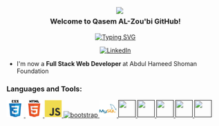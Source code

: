 <img width="250" align="right"  src="https://cdna.artstation.com/p/assets/images/images/035/693/656/original/gwyneth-balucio-hello-world.gif?1615642877"/>
<h3 align="center">
  Welcome to Qasem AL-Zou'bi GitHub!
</h3>

<p align="center">
  <a align="center" href="https://git.io/typing-svg">
    <img align="center" src="https://readme-typing-svg.demolab.com?font=Fira+Code&weight=500&pause=1000&color=F79BC1&width=435&lines=Full+Stack+Web+Developer" alt="Typing SVG" />
  </a>
</p> 
<p align="center">
  <a href="https://www.linkedin.com/in/qasem-zo3bi/">
    <img alt="LinkedIn" src="https://img.shields.io/badge/linkedin-%230077B5.svg?style=for-the-badge&logo=linkedin&logoColor=white" />
  </a>
 
</p>


- I'm now a <strong>Full Stack Web Developer </strong> at Abdul Hameed Shoman Foundation
<!-- I am looking for a position as a full-stack web developer where my software development knowledge, research skills, and dedication will be utilized. Comes with a strong desire to learn and work simultaneously, and an eagerness to hone exceptional communication and teamwork skills. -->



### Languages and Tools:

<p align="left"> 
  <a href="https://www.w3schools.com/css/" target="_blank" rel="noreferrer"> 
    <img src="https://raw.githubusercontent.com/devicons/devicon/master/icons/css3/css3-original-wordmark.svg" alt="css3" width="40" height="40"/> 
  </a>  
  <a href="https://www.w3.org/html/" target="_blank" rel="noreferrer"> 
    <img src="https://raw.githubusercontent.com/devicons/devicon/master/icons/html5/html5-original-wordmark.svg" alt="html5" width="40" height="40"/> 
  </a> 
  <a href="https://developer.mozilla.org/en-US/docs/Web/JavaScript" target="_blank" rel="noreferrer"> 
    <img src="https://raw.githubusercontent.com/devicons/devicon/master/icons/javascript/javascript-original.svg" alt="javascript" width="40" height="40"/> 
  </a> 
  <a href="https://getbootstrap.com" target="_blank" rel="noreferrer"> 
    <img src="https://cdn.jsdelivr.net/gh/devicons/devicon/icons/bootstrap/bootstrap-original-wordmark.svg" alt="bootstrap" width="40" height="40"/> 
  </a> 
  <a href="https://www.mysql.com/" target="_blank" rel="noreferrer"> 
    <img src="https://raw.githubusercontent.com/devicons/devicon/master/icons/mysql/mysql-original-wordmark.svg" alt="mysql" width="40" height="40"/> 
  </a> 
  <a href="" target="_blank" rel="noreferrer"> 
    <img src="https://cdn.jsdelivr.net/gh/devicons/devicon/icons/php/php-original.svg" width="40" height="40"/> 
  </a> 
  <a href="" target="_blank" rel="noreferrer"> 
    <img src="https://cdn.jsdelivr.net/gh/devicons/devicon/icons/laravel/laravel-plain-wordmark.svg" width="40" height="40"/> 
  </a> 
  <a href="" target="_blank" rel="noreferrer"> 
    <img src="https://cdn.jsdelivr.net/gh/devicons/devicon/icons/react/react-original-wordmark.svg" width="40" height="40"/> 
  </a> 
  <a href="" target="_blank" rel="noreferrer"> 
    <img src="https://cdn.jsdelivr.net/gh/devicons/devicon/icons/wordpress/wordpress-original.svg" width="40" height="40"/> 
  </a> 
  <a href="" target="_blank" rel="noreferrer"> 
    <img src="https://cdn.jsdelivr.net/gh/devicons/devicon/icons/git/git-plain-wordmark.svg" width="40" height="40"/> 
  </a> 
</p>
